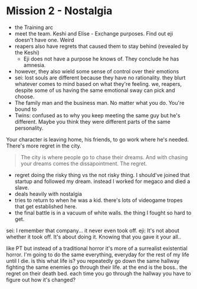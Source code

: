 # Mission 2 - Nostalgia 

- the Training arc
- meet the team. Keshi and Elise
		- Exchange purposes. Find out eji doesn't have one. Weird
 - reapers also have regrets that caused them to stay behind (revealed by the Keshi)
	- Eji does not have a purpose he knows of. They conclude he has amnesia. 
- however, they also wield some sense of control over their emotions 
- sei: lost souls are different because they have no rationality. they blurt whatever comes to mind based on what they're feeling. we, reapers, despite some of us having the same emotional sway can pick and choose. 
- The family man and the business man. No matter what you do. You're bound to 
- Twins: confused as to why you keep meeting the same guy but he's different. Maybe you think they were different parts of the same personality. 


Your character is leaving home, his friends, to go work where he's needed. There's more regret in the city.

> The city is where people go to chase their dreams. And with chasing your dreams comes the dissapointment. The regret.


- regret doing the risky thing vs the not risky thing. I should've joined that startup and followed my dream. instead I worked for megaco and died a slave.
- deals heavily with nostalgia
- tries to return to when he was a kid. there's lots of videogame tropes that get established here. 
- the final battle is in a vacuum of white walls. the thing I fought so hard to get. 

sei: I remember that company... it never even took off.
eji: It's not about whether it took off. It's about doing it. Knowing that you gave it your all..

like PT but instead of a traditional horror it's more of a surrealist existential horror. I'm going to do the same everything, everyday for the rest of my life until I die. is this what life is? you repeatedly go down the same hallway fighting the same enemies go through their life. at the end is the boss.. the regret on their death bed. each time you go through the hallway you have to figure out how it's changed?
